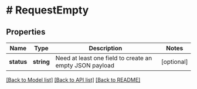 # # RequestEmpty

## Properties

Name | Type | Description | Notes
------------ | ------------- | ------------- | -------------
**status** | **string** | Need at least one field to create an empty JSON payload | [optional] 

[[Back to Model list]](../../README.md#documentation-for-models) [[Back to API list]](../../README.md#documentation-for-api-endpoints) [[Back to README]](../../README.md)


